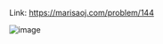 Link: https://marisaoj.com/problem/144

![image](https://github.com/user-attachments/assets/60fee1ce-a478-498e-8a16-60fa83cc72eb)
